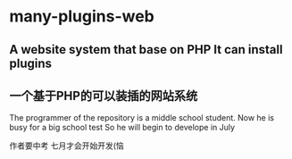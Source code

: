 # many-plugins-web
## A website system that base on PHP  It can install plugins
## 一个基于PHP的可以装插的网站系统

The programmer of the repository is a middle school student.
Now he is busy for a big school test
So he will begin to develope in July


作者要中考
七月才会开始开发(恼
